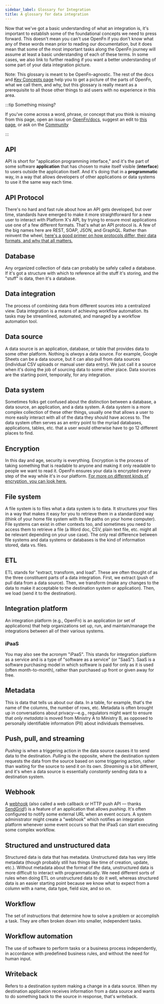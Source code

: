 ```yaml
---
sidebar_label: Glossary for Integration
title: A glossary for data integration
---
```


Now that we've got a basic understanding of what an integration is, it's
important to establish some of the foundational concepts we need to press
forward. This doesn't mean you can't use OpenFn if you don't know what any of
these words mean prior to reading our documentation, but it does mean that some
of the most important tasks along the OpenFn journey will assume at least a
basic understanding of each of these terms. In some cases, we also link to
further reading if you want a better understanding of some part of your data
integration picture.

Note: This glossary is meant to be OpenFn-agnostic. The rest of the docs and
[Key Concepts page](/documentation/get-started/terminology) help you to get a
picture of the parts of OpenFn, what we call them, and why, but this glossary is
really meant as a prerequisite to all those other things to aid users with no
experience in this area.

:::tip Something missing?

If you've come across a word, phrase, or concept that you think is missing from
this page, open an issue on [OpenFn/docs](https://github.com/OpenFn/docs),
suggest an edit to
[this page](https://github.com/OpenFn/docs/blob/main/docs/get-started/glossary.md),
or ask on the [Community](https://community.openfn.org)

:::

## API

API is short for "application programming interface," and it's the part of some
software <b>application</b> that has chosen to make itself visible
(<b>interface</b>) to users outside the application itself. And it's doing that
in a <b>programmatic</b> way, in a way that allows developers of other
applications or data systems to use it the same way each time.

## API Protocol

There's no hard and fast rule about how an API gets developed, but over time,
standards have emerged to make it more straightforward for a new user to
interact with Platform X's API, by trying to ensure most applications use one of
a few different formats. That's what an API protocol is. A few of the big names
here are REST, SOAP, JSON, and GraphQL. Rather than reinvent the wheel,
[here's a good primer on how protocols differ, their data formats, and why that all matters.](https://frontend-digest.com/beginners-guide-to-apis-protocols-and-data-formats-f80cf7f30425])

## Database

Any organized collection of data can probably be safely called a database. If
it's got a structure with which to reference all the stuff it's storing, and the
"stuff" is data, then it's a database.

## Data integration

The process of combining data from different sources into a centralized view.
Data integration is a means of achieving workflow automation. Its tasks may be
streamlined, automated, and managed by a workflow automation tool.

## Data source

A data source is an application, database, or table that provides data to some
other platform. Nothing is <i>always</i> a data source. For example, Google
Sheets can be a data source, but it can also pull from data sources (individual
CSV uploads or manual user data entry). We just call it a source when it's doing
the job of sourcing data to some other place. Data sources are the starting
point, temporally, for any integration.

## Data system

Sometimes folks get confused about the distinction between a database, a data
source, an application, and a data system. A data <i>system</i> is a more
complex collection of these other things, usually one that allows a user to more
easily interact with all of the data they should have access to. The data system
often serves as an entry point to the myriad databases, applications, tables,
etc. that a user would otherwise have to go 12 different places to find.

## Encryption

In this day and age, security is everything. Encryption is the process of taking
something that is readable to anyone and making it only readable to people we
want to read it. OpenFn ensures your data is encrypted every step of the way
while it's in our platform.
[For more on different kinds of encryption, you can look here.](https://ssd.eff.org/en/node/36)

## File system

A file system is to files what a data system is to data. It structures your
files in a way that makes it easy for you to retrieve them in a standardized way
(think of your home file system with its file paths on your home computer). File
systems can exist in other contexts too, and sometimes you need to access them
to retrieve a file (a Word doc, CSV, plain text file, etc. might all be relevant
depending on your use case). The only real difference between file systems and
data systems or databases is the kind of information stored, data vs. files.

## ETL

ETL stands for "extract, transform, and load". These are often thought of as the
three constituent parts of a data integration. First, we extract (push of pull
data from a data source). Then, we transform (make any changes to the data to
make it acceptable to the destination system or application). Then, we load
(send it to the destination).

## Integration platform

An integration platform (e.g., OpenFn) is an application (or set of
applications) that help organizations set up, run, and maintain/manage the
integrations between all of their various systems.

### iPaaS

You may also see the acronym "iPaaS". This stands for integration platform as a
service and is a type of "software as a service" (or "SaaS"). SaaS is a software
purchasing model in which software is paid for only as it is used (often
month-to-month), rather than purchased up front or given away for free.

## Metadata

This is data that tells us about our data. In a table, for example, that's the
name of the columns, the number of rows, etc. Metadata is often brought up in
conversations about privacy—e.g., regulators might want to ensure that _only
metadata_ is moved from Ministry A to Ministry B, as opposed to personally
identifiable information (PII) about individuals themselves.

## Push, pull, and streaming

<i>Pushing</i> is when a triggering action in the data source causes it to send
data to the destination. <i>Pulling</i> is the opposite, where the destination
system requests the data from the source based on some triggering action, rather
than waiting for the source to send it on its own. <i>Streaming</i> is a bit
different, and it's when a data source is essentially <i>constantly</i> sending
data to a destination system.

## Webhook

A [webhook](/documentation/source-apps#standard-webhook-configuration) (also
called a web callback or HTTP push API — thanks
[SendGrid](https://sendgrid.com/blog/whats-webhook/)!) is a feature of an
application that allows <i>pushing</i>. It's often configured to notify some
external URL when an event occurs. A system administrator might create a
"webhook" which notifies an integration platform whenever some event occurs so
that the iPaaS can start executing some complex workflow.

## Structured and unstructured data

Structured data is data that has metadata. Unstructured data has very little
metadata (though probably still has things like time of creation, update, etc.).
Without metadata about the format of the data, unstructured data is more
difficult to interact with programmatically. We need different sorts of rules
when doing ETL on unstructured data to do it well, whereas structured data is an
easier starting point because we know what to expect from a column with a name,
data type, field size, and so on.

## Workflow

The set of instructions that determine how to solve a problem or accomplish a
task. They are often broken down into smaller, independent tasks.

## Workflow automation

The use of software to perform tasks or a business process independently, in
accordance with predefined business rules, and without the need for human input.

## Writeback

Refers to a destination system making a change in a data source. When my
destination application receives information from a data source and wants to do
something back to the source in response, that's writeback.
